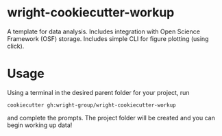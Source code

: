 # wright-cookiecutter-workup

A template for data analysis.
Includes integration with Open Science Framework (OSF) storage.
Includes simple CLI for figure plotting (using click).


# Usage

Using a terminal in the desired parent folder for your project, run

`cookiecutter gh:wright-group/wright-cookiecutter-workup`

and complete the prompts.
The project folder will be created and you can begin working up data!
